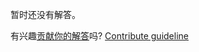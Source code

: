 
暂时还没有解答。

有兴趣[贡献你的解答](https://github.com/BFEdev/BFE.dev-solutions/blob/main/question/which-environment-is-best-to-you-to-work_zh.md)吗? [Contribute guideline](https://github.com/BFEdev/BFE.dev-solutions#how-to-contribute)
